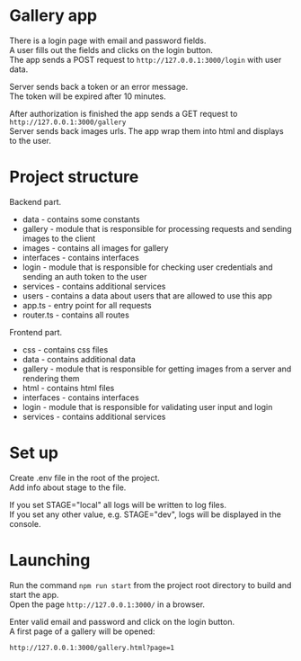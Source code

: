 # Gallery app

There is a login page with email and password fields.  
A user fills out the fields and clicks on the login button.  
The app sends a POST request to `http://127.0.0.1:3000/login`
with user data.

Server sends back a token or an error message.  
The token will be expired after 10 minutes.

After authorization is finished the app sends a GET request to `http://127.0.0.1:3000/gallery`  
Server sends back images urls. The app wrap them into html and displays to the user.

# Project structure

Backend part.

- data - contains some constants
- gallery - module that is responsible for processing requests and sending images to the client
- images - contains all images for gallery
- interfaces - contains interfaces
- login - module that is responsible for checking user credentials and sending an auth token to the user
- services - contains additional services
- users - contains a data about users that are allowed to use this app
- app.ts - entry point for all requests
- router.ts - contains all routes  
  
Frontend part.

- css - contains css files
- data - contains additional data
- gallery - module that is responsible for getting images from a server and rendering them
- html - contains html files
- interfaces - contains interfaces
- login - module that is responsible for validating user input and login
- services - contains additional services

# Set up

Create .env file in the root of the project.  
Add info about stage to the file. 

If you set STAGE="local" all logs will be written to log files.  
If you set any other value, e.g. STAGE="dev", logs will be displayed in the console.

# Launching

Run the command `npm run start` from the project root directory to build and start the app.  
Open the page `http://127.0.0.1:3000/` in a browser.

Enter valid email and password and click on the login button.  
A first page of a gallery will be opened:

`http://127.0.0.1:3000/gallery.html?page=1`
